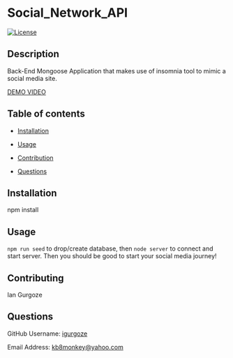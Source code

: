 # Social_Network_API
  [![License](https://img.shields.io/badge/License-Apache_2.0-blue.svg)](https://opensource.org/licenses/Apache-2.0)
## Description
Back-End Mongoose Application that makes use of insomnia tool to mimic a social media site.

[DEMO VIDEO](https://drive.google.com/file/d/1TqNGu-gtuyHUJJDMPbDafOfASaTjICwQ/view)

## Table of contents

- [Installation](#Insallation)

- [Usage](#Usage)

- [Contribution](#Contributing)

- [Questions](#Questions)

## Installation
npm install

## Usage
`npm run seed` to drop/create database, then `node server` to connect and start server. Then you should be good to start your social media journey!

## Contributing
Ian Gurgoze

## Questions

GitHub Username: [igurgoze](https://github.com/igurgoze)

Email Address: [kb8monkey@yahoo.com](kb8monkey@yahoo.com)
